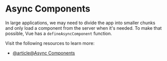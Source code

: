 # Async Components

In large applications, we may need to divide the app into smaller chunks and only load a component from the server when it's needed. To make that possible, Vue has a `defineAsyncComponent` function.

Visit the following resources to learn more:

- [@article@Async Components](https://vuejs.org/guide/components/async.html)
